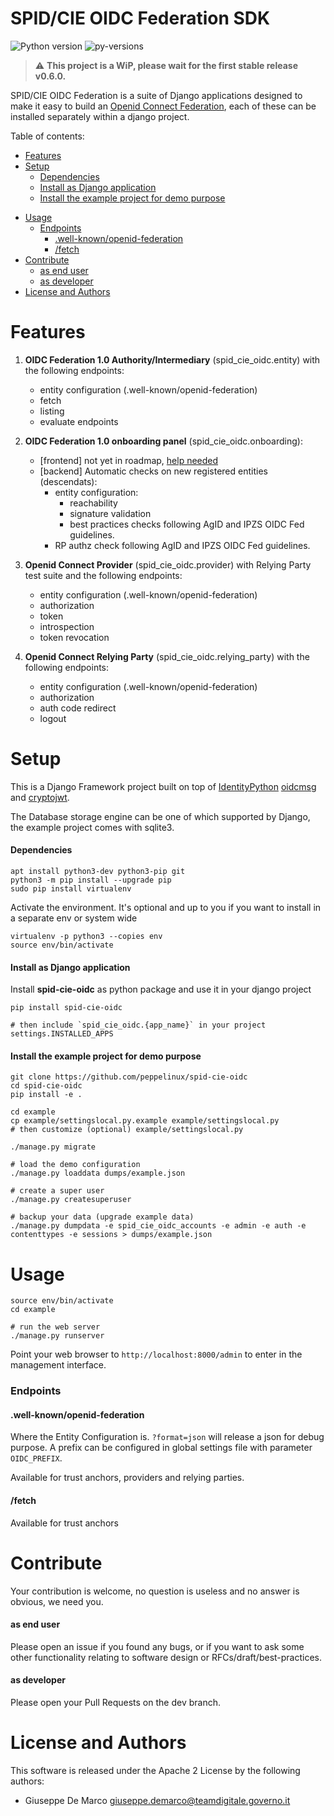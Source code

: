# SPID/CIE OIDC Federation SDK

![Python version](https://img.shields.io/badge/license-Apache%202-blue.svg)
![py-versions](https://img.shields.io/badge/python-3.7%20%7C%203.8%20%7C%203.9-blue.svg)

> ⚠️ __This project is a WiP, please wait for the first stable release v0.6.0.__

SPID/CIE OIDC Federation is a suite of Django applications designed to
make it easy to build an [Openid Connect Federation](https://openid.net/specs/openid-connect-federation-1_0.html), 
each of these can be installed separately within a django project.

Table of contents:

- [Features](#features)
- [Setup](#setup)
  - [Dependencies](#dependencies)
  - [Install as Django application](#install-as-django-application)
  - [Install the example project for demo purpose](#install-the-example-project-for-demo-purpose)
* [Usage](#usage)
  - [Endpoints](#endpoints)
    * [.well-known/openid-federation](#well-knownopenid-federation)
    * [/fetch](#fetch)
* [Contribute](#contribute)
  * [as end user](#as-end-user)
  * [as developer](#as-developer)
* [License and Authors](#license-and-authors)


# Features

1. __OIDC Federation 1.0 Authority/Intermediary__ (spid_cie_oidc.entity) with the following endpoints:
    - entity configuration (.well-known/openid-federation)
    - fetch
    - listing
    - evaluate endpoints

2. __OIDC Federation 1.0 onboarding panel__ (spid_cie_oidc.onboarding):
    - [frontend] not yet in roadmap, [help needed](https://github.com/peppelinux/spid-cie-oidc/issues/1)
    - [backend] Automatic checks on new registered entities (descendats):
        - entity configuration:
            - reachability
            - signature validation
            - best practices checks following AgID and IPZS OIDC Fed guidelines.
        - RP authz check following AgID and IPZS OIDC Fed guidelines.

3. __Openid Connect Provider__ (spid_cie_oidc.provider) with Relying Party test suite  and the following endpoints:
    - entity configuration (.well-known/openid-federation)
    - authorization
    - token
    - introspection
    - token revocation

4. __Openid Connect Relying Party__ (spid_cie_oidc.relying_party) with the following endpoints:
    - entity configuration (.well-known/openid-federation)
    - authorization
    - auth code redirect
    - logout

# Setup

This is a Django Framework project built on top of [IdentityPython](https://idpy.org/) 
[oidcmsg](https://github.com/IdentityPython/JWTConnect-Python-OidcMsg) and
[cryptojwt](https://github.com/IdentityPython/JWTConnect-Python-CryptoJWT).

The Database storage engine can be one of which supported by Django, the example project comes with sqlite3.

#### Dependencies
````
apt install python3-dev python3-pip git
python3 -m pip install --upgrade pip
sudo pip install virtualenv
````

Activate the environment. It's optional and up to you if you want to install 
in a separate env or system wide
````
virtualenv -p python3 --copies env
source env/bin/activate
````

#### Install as Django application
Install __spid-cie-oidc__ as python package and use it in your django project
````
pip install spid-cie-oidc

# then include `spid_cie_oidc.{app_name}` in your project settings.INSTALLED_APPS
````

#### Install the example project for demo purpose

````
git clone https://github.com/peppelinux/spid-cie-oidc
cd spid-cie-oidc
pip install -e .

cd example
cp example/settingslocal.py.example example/settingslocal.py
# then customize (optional) example/settingslocal.py

./manage.py migrate

# load the demo configuration
./manage.py loaddata dumps/example.json

# create a super user
./manage.py createsuperuser

# backup your data (upgrade example data)
./manage.py dumpdata -e spid_cie_oidc_accounts -e admin -e auth -e contenttypes -e sessions > dumps/example.json 
````

# Usage

````
source env/bin/activate
cd example

# run the web server
./manage.py runserver
````
Point your web browser to `http://localhost:8000/admin` to enter in the management interface.

###  Endpoints

#### .well-known/openid-federation
Where the Entity Configuration is. `?format=json` will release a json for debug purpose.
A prefix can be configured in global settings file with parameter `OIDC_PREFIX`.

Available for trust anchors, providers and relying parties.

#### /fetch

Available for trust anchors


# Contribute

Your contribution is welcome, no question is useless and no answer is obvious, we need you.

#### as end user

Please open an issue if you found any bugs, or if you want to ask some other functionality relating to software design or RFCs/draft/best-practices.

#### as developer

Please open your Pull Requests on the dev branch.


# License and Authors

This software is released under the Apache 2 License by the following authors:

- Giuseppe De Marco <giuseppe.demarco@teamdigitale.governo.it>
